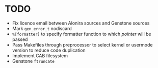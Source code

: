 # TODO

- Fix licence email between Alonira sources and Genstone sources
- Mark `gen_error_t` nodiscard
- `%[formatter]` to specify formatter function to which *pointer* will be passed
- Pass Makefiles through preprocessor to select kernel or usermode version to reduce code duplication
- Implement CAB filesystem
- Genstone `ftruncate`

